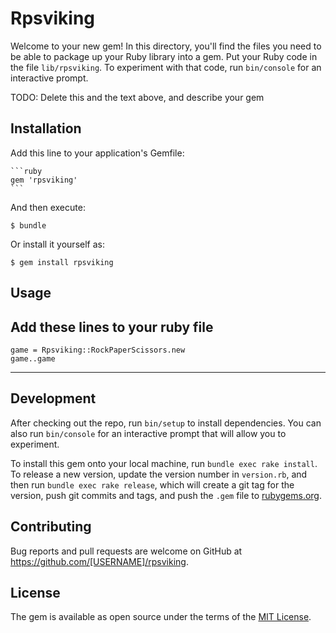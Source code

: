 # Rpsviking

Welcome to your new gem! In this directory, you'll find the files you need to be able to package up your Ruby library into a gem. Put your Ruby code in the file `lib/rpsviking`. To experiment with that code, run `bin/console` for an interactive prompt.

TODO: Delete this and the text above, and describe your gem

## Installation

Add this line to your application's Gemfile:

    ```ruby
    gem 'rpsviking'
    ```

And then execute:

    $ bundle

Or install it yourself as:

    $ gem install rpsviking

## Usage

Add these lines to your ruby file
---
    game = Rpsviking::RockPaperScissors.new
    game..game
----

## Development

After checking out the repo, run `bin/setup` to install dependencies. You can also run `bin/console` for an interactive prompt that will allow you to experiment.

To install this gem onto your local machine, run `bundle exec rake install`. To release a new version, update the version number in `version.rb`, and then run `bundle exec rake release`, which will create a git tag for the version, push git commits and tags, and push the `.gem` file to [rubygems.org](https://rubygems.org).

## Contributing

Bug reports and pull requests are welcome on GitHub at https://github.com/[USERNAME]/rpsviking.


## License

The gem is available as open source under the terms of the [MIT License](http://opensource.org/licenses/MIT).

